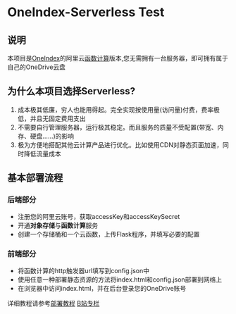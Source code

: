 # OneIndex-Serverless Test
## 说明
本项目是[OneIndex](https://github.com/donwa/oneindex)的阿里云[函数计算](https://help.aliyun.com/document_detail/51733.html)版本,您无需拥有一台服务器，即可拥有属于自己的OneDrive云盘
## 为什么本项目选择Serverless?

1. 成本极其低廉，穷人也能用得起。完全实现按使用量(访问量)付费，费率极低，并且无固定费用支出
2. 不需要自行管理服务器，运行极其稳定。而且服务的质量不受配置(带宽、内存、硬盘......)的影响
3. 极为方便地搭配其他云计算产品进行优化。比如使用CDN对静态页面加速，同时降低流量成本

## 基本部署流程
### 后端部分
* 注册您的阿里云账号，获取accessKey和accessKeySecret
* 开通**对象存储**与**函数计算**服务
* 创建一个存储桶和一个云函数，上传Flask程序，并填写必要的配置
### 前端部分
* 将函数计算的http触发器url填写到config.json中
* 使用任意一种部署静态资源的方法将index.html和config.json部署到网络上
* 在浏览器中访问index.html，并在后台登录您的OneDrive账号

详细教程请参考[部署教程](https://zhuanlan.zhihu.com/p/74538287)
[B站专栏](https://www.bilibili.com/read/cv5501223/)
